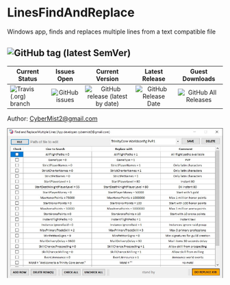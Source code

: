 # LinesFindAndReplace
Windows app, finds and replaces multiple lines from a text compatible file

## ![GitHub tag (latest SemVer)](https://img.shields.io/github/v/tag/CyberMist2/LinesFindAndReplace?color=lime&label=LFAR)
| Current Status | Issues Open | Current Version | Latest Release | Guest Downloads |
| ------------- |:-------------:|:-------------:|:-------------:|:-------------:|
| ![Travis (.org) branch](https://img.shields.io/travis/CyberMist2/LinesFindAndReplace/master?color=lime) | ![GitHub issues](https://img.shields.io/github/issues-raw/CyberMist2/LinesFindAndReplace) | ![GitHub release (latest by date)](https://img.shields.io/github/v/release/CyberMist2/LinesFindAndReplace?label=Version) | ![GitHub Release Date](https://img.shields.io/github/release-date/CyberMist2/LinesFindAndReplace?label=Latest%20Release&logo=travis) | ![GitHub All Releases](https://img.shields.io/github/downloads/CyberMist2/LinesFindAndReplace/total?label=Total%20Downloads) |

Author: CyberMist2@gmail.com

![LFAR APP](screenshot.jpg)
